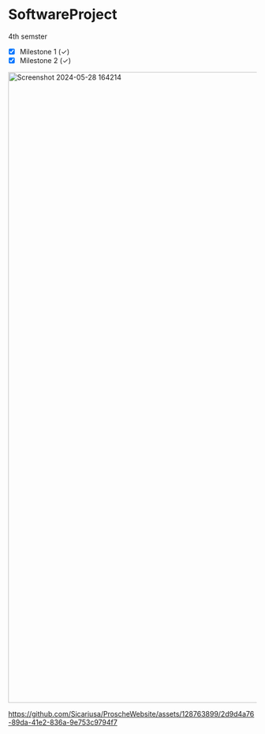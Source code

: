 # SoftwareProject
4th semster


- [x] Milestone 1 (✓)
- [x] Milestone 2 (✓)

<img width="1280" alt="Screenshot 2024-05-28 164214" src="https://github.com/Sicariusa/ProscheWebsite/assets/128763899/1f469d86-e433-4c88-840e-8131b64f7952">


https://github.com/Sicariusa/ProscheWebsite/assets/128763899/2d9d4a76-89da-41e2-836a-9e753c9794f7

